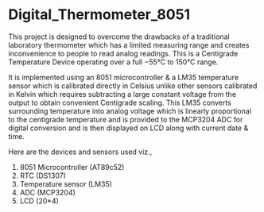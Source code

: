 # Digital_Thermometer_8051

This project is designed to overcome the drawbacks of a traditional laboratory thermometer which has a limited measuring range and creates inconvenience to people to read analog readings. This is a Centigrade Temperature Device operating over a full −55°C to 150°C range.

It is implemented using an 8051 microcontroller & a LM35 temperature sensor which is calibrated directly in Celsius unlike other sensors calibrated in Kelvin which requires subtracting a large constant voltage from the output to obtain convenient Centigrade scaling.
This LM35 converts surrounding temperature into analog voltage which is linearly proportional to the centigrade temperature and is provided to the MCP3204 ADC for digital conversion and is then displayed on LCD along with current date & time.

Here are the devices and sensors used viz., 
1. 8051 Microcontroller (AT89c52)
2. RTC (DS1307)
3. Temperature sensor (LM35)
4. ADC (MCP3204)
5. LCD (20*4)
